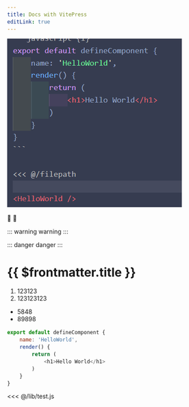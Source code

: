 ```yaml
---
title: Docs with VitePress
editLink: true
---
```


<script setup>
import HelloWorld from './components/HelloWorld.vue';
import Times from './components/time.vue';
</script>

<HelloWorld />
<Times />

![An image](./lib/a1.png)

:tada: :100:

::: warning
warning
:::

::: danger
danger
:::

# {{ $frontmatter.title }}

1. 123123
2. 123123123

- 5848
- 89898

```javascript {1}
export default defineComponent {
    name: 'HelloWorld',
    render() {
        return (
            <h1>Hello World</h1>
        )
    }
}
```

<<< @/lib/test.js
